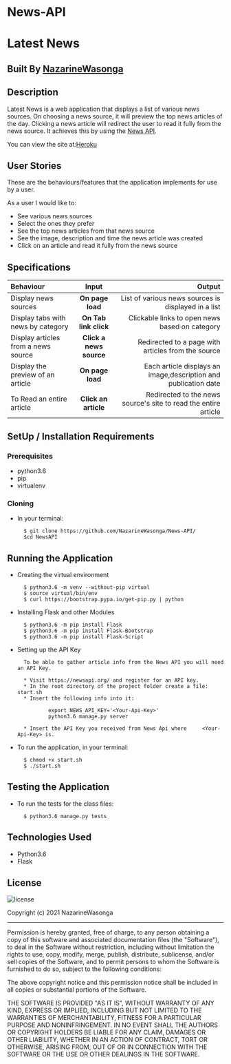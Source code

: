# News-API

# Latest News

## Built By [NazarineWasonga](https://github.com/NazarineWasonga/)

## Description
Latest News is a web application that displays a list of various news sources. On choosing a news source, it will preview the top news articles of the day. Clicking a news article will redirect the user to read it fully from the news source. It achieves this by using the [News API](https://newsapi.org/).

You can view the site at:[Heroku](https://news-api-2.herokuapp.com/)

## User Stories
These are the behaviours/features that the application implements for use by a user.

As a user I would like to:
 * See various news sources
 * Select the ones they prefer
 * See the top news articles from that news source
 * See the image, description and time the news article was created
 * Click on an article and read it fully from the news source

## Specifications
| Behaviour | Input | Output |
| :---------------- | :---------------: | ------------------: |
| Display news sources | **On page load** | List of various news sources is displayed in a list |
| Display tabs with news by category | **On Tab link click** | Clickable links to open news based on category |
| Display articles from a news source | **Click a news source** | Redirected to a page with articles from the source |
| Display the preview of an article | **On page load** | Each article displays an image,description and publication date |
| To Read an entire article  | **Click an article** | Redirected to the news source's site to read the entire article |


## SetUp / Installation Requirements
### Prerequisites
 * python3.6
 * pip
 * virtualenv

### Cloning
 * In your terminal:

         $ git clone https://github.com/NazarineWasonga/News-API/
         $cd NewsAPI

## Running the Application
 * Creating the virtual environment

         $ python3.6 -m venv --without-pip virtual
         $ source virtual/bin/env
         $ curl https://bootstrap.pypa.io/get-pip.py | python

 * Installing Flask and other Modules

         $ python3.6 -m pip install Flask
         $ python3.6 -m pip install Flask-Bootstrap
         $ python3.6 -m pip install Flask-Script

 * Setting up the API Key

         To be able to gather article info from the News API you will need an API Key.

         * Visit https://newsapi.org/ and register for an API key.
         * In the root directory of the project folder create a file: start.sh
         * Insert the following info into it:

                 export NEWS_API_KEY='<Your-Api-Key>'
                 python3.6 manage.py server

         * Insert the API Key you received from News Api where     <Your-Api-Key> is.

 * To run the application, in your terminal:

         $ chmod +x start.sh
         $ ./start.sh

## Testing the Application
 * To run the tests for the class files:

         $ python3.6 manage.py tests

## Technologies Used
 * Python3.6
 * Flask
 
 ## License

![license](https://img.shields.io/github/license/mashape/apistatus.svg)

Copyright (c) 2021 NazarineWasonga


------------

Permission is hereby granted, free of charge, to any person obtaining a copy of this software and associated documentation files (the "Software"), to deal in the Software without restriction, including without limitation the rights to use, copy, modify, merge, publish, distribute, sublicense, and/or sell copies of the Software, and to permit persons to whom the Software is furnished to do so, subject to the following conditions:

The above copyright notice and this permission notice shall be 
included in all copies or substantial portions of the Software.

THE SOFTWARE IS PROVIDED "AS IT IS", WITHOUT WARRANTY OF ANY KIND, EXPRESS OR IMPLIED, INCLUDING BUT NOT LIMITED TO THE WARRANTIES OF MERCHANTABILITY, FITNESS FOR A PARTICULAR PURPOSE AND NONINFRINGEMENT. IN NO EVENT SHALL THE AUTHORS OR COPYRIGHT HOLDERS BE LIABLE FOR ANY CLAIM, DAMAGES OR OTHER LIABILITY, WHETHER IN AN ACTION OF CONTRACT, TORT OR OTHERWISE, ARISING FROM, OUT OF OR IN CONNECTION WITH THE SOFTWARE OR THE USE OR OTHER DEALINGS IN THE SOFTWARE.

